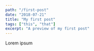 ```yaml
---
path: "/first-post"
date: "2018-07-21"
title: "My first post"
tags: ["this", "that"]
excerpt: "A preview of my first post"
---
```


Lorem ipsum
